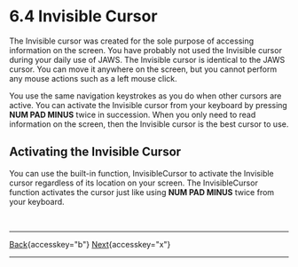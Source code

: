 # 6.4 Invisible Cursor

The Invisible cursor was created for the sole purpose of accessing
information on the screen. You have probably not used the Invisible
cursor during your daily use of JAWS. The Invisible cursor is identical
to the JAWS cursor. You can move it anywhere on the screen, but you
cannot perform any mouse actions such as a left mouse click.

You use the same navigation keystrokes as you do when other cursors are
active. You can activate the Invisible cursor from your keyboard by
pressing **NUM PAD MINUS** twice in succession. When you only need to
read information on the screen, then the Invisible cursor is the best
cursor to use.

## Activating the Invisible Cursor

You can use the built-in function, InvisibleCursor to activate the
Invisible cursor regardless of its location on your screen. The
InvisibleCursor function activates the cursor just like using **NUM PAD
MINUS** twice from your keyboard.

 

  ---------------------------------------------------------- -- ------------------------------------------------------
  [Back](javascript:window.history.go(-1);){accesskey="b"}      [Next](06-5_BeforeYouMoveACursor.htm){accesskey="x"}
  ---------------------------------------------------------- -- ------------------------------------------------------
